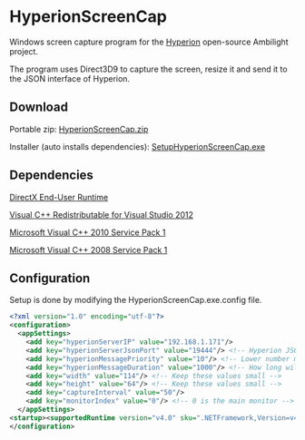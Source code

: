 # HyperionScreenCap

Windows screen capture program for the [Hyperion](https://github.com/tvdzwan/hyperion) open-source Ambilight project.

The program uses Direct3D9 to capture the screen, resize it and send it to the JSON interface of Hyperion.

## Download
Portable zip: [HyperionScreenCap.zip](https://github.com/djhansel/HyperionScreenCap/releases/download/v1.1/HyperionScreenCap.zip)

Installer (auto installs dependencies): [SetupHyperionScreenCap.exe](https://github.com/djhansel/HyperionScreenCap/releases/download/v1.1/SetupHyperionScreenCap.exe)

## Dependencies

[DirectX End-User Runtime](https://www.microsoft.com/en-us/download/details.aspx?displaylang=en&id=35)

[Visual C++ Redistributable for Visual Studio 2012](https://www.microsoft.com/en-us/download/details.aspx?id=30679)

[Microsoft Visual C++ 2010 Service Pack 1](https://www.microsoft.com/en-us/download/details.aspx?id=26999)

[Microsoft Visual C++ 2008 Service Pack 1](https://www.microsoft.com/en-us/download/details.aspx?id=26368)


## Configuration

Setup is done by modifying the HyperionScreenCap.exe.config file.

```xml
<?xml version="1.0" encoding="utf-8"?>
<configuration>
  <appSettings>
    <add key="hyperionServerIP" value="192.168.1.171"/>
    <add key="hyperionServerJsonPort" value="19444"/> <!-- Hyperion JSON port -->
    <add key="hyperionMessagePriority" value="10"/> <!-- Lower number means higher priority -->
    <add key="hyperionMessageDuration" value="1000"/> <!-- How long will each captured screenshot stay on LEDs -->
    <add key="width" value="114"/> <!-- Keep these values small -->
    <add key="height" value="64"/> <!-- Keep these values small -->
    <add key="captureInterval" value="50"/>
    <add key="monitorIndex" value="0"/> <!-- 0 is the main monitor -->
  </appSettings>
<startup><supportedRuntime version="v4.0" sku=".NETFramework,Version=v4.0,Profile=Client"/></startup>
</configuration>
```
